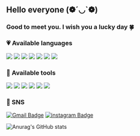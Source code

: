 ## Hello everyone (❁´◡`❁)
### Good to meet you. I wish you a lucky day 🍀


### 💗 Available languages
<img src="https://img.shields.io/badge/C-A8B9CC?style=flat-square&logo=C&logoColor=white"/> <img src="https://img.shields.io/badge/java-FF7800?style=flat-square&logo=openJDK&logoColor=white"/> 
<img src="https://img.shields.io/badge/JavaScript-F7DF1E?style=flat-square&logo=JavaScript&logoColor=white"/>
<img src="https://img.shields.io/badge/HTML5-E34F26?style=flat-square&logo=HTML5&logoColor=white"/> 
<img src="https://img.shields.io/badge/CSS3-1572B6?style=flat-square&logo=CSS3&logoColor=white"/> 
<img src="https://img.shields.io/badge/Python-3776AB?style=flat-square&logo=Python&logoColor=white"/> <img src="https://img.shields.io/badge/Unreal Engine-0E1128?style=flat-square&logo=Unreal Engine&logoColor=white"/>

### 🎀 Available tools
<img src="https://img.shields.io/badge/Adobe Photoshop-31A8FF?style=flat-square&logo=Adobe Photoshop&logoColor=white"/> <img src="https://img.shields.io/badge/Adobe Illustrator-FF9A00?style=flat-square&logo=AdobeIllustrator&logoColor=white"/>
<img src="https://img.shields.io/badge/Adobe Premiere Pro-9999FF?style=flat-square&logo=Adobe Premiere Pro&logoColor=white"/>
<img src="https://img.shields.io/badge/Visual Studio-5C2D91?style=flat-square&logo=Visual Studio&logoColor=white"/>
<img src="https://img.shields.io/badge/Visual Studio Code-007ACC?style=flat-square&logo=Visual Studio Code&logoColor=white"/>
<img src="https://img.shields.io/badge/Eclipse IDE-2C2255?style=flat-square&logo=Eclipse IDE&logoColor=white"/>

### 🧸 SNS
[![Gmail Badge](https://img.shields.io/badge/Gmail-d14836?style=flat-square&logo=Gmail&logoColor=white&link=mailto:komgolo67676767@gmail.com)](mailto:komgolo67676767@gmail.com)
[![instagram Badge](https://img.shields.io/badge/instagram-E4405F?style=flat-square&logo=instagram&logoColor=white&link=https://www.instagram.com/jabybmes2/)](https://www.instagram.com/jabybmes2/)

![Anurag's GitHub stats](https://github-readme-stats.vercel.app/api?username=hyeunj&show_icons=true&theme=buefy)
